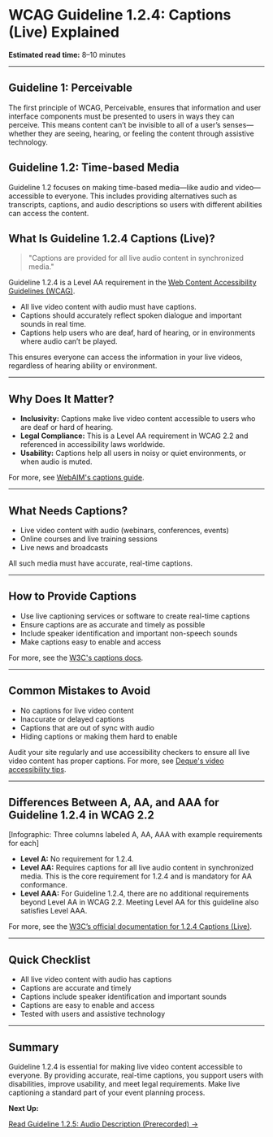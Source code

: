 <!--
title: 1.2.4 - Captions (Live)
series: Making the Web Accessible for All
description: A practical guide to WCAG Guideline 1.2.4 (Captions, Live)—what it means, why it matters, and how to make live video content accessible with captions.
keywords: wcag 1.2.4, captions, live video, accessibility, web standards, digital inclusion, subtitles
image: WCAG-Series-1.2.4.png
imageAlt: Blue text on yellow background saying, "Web Content Accessibiilty Guiedlines (WCAG) 1.2.4 Explained, Captions (Live)"
status: published
date: 2025-07-01
excerpt: This guideline ensures live video content is accessible with captions.
-->

# **WCAG Guideline 1.2.4: Captions (Live) Explained**

**Estimated read time:** 8–10 minutes

---

## **Guideline 1: Perceivable**

The first principle of WCAG, Perceivable, ensures that information and user interface components must be presented to users in ways they can perceive. This means content can’t be invisible to all of a user’s senses—whether they are seeing, hearing, or feeling the content through assistive technology.

## **Guideline 1.2: Time-based Media**

Guideline 1.2 focuses on making time-based media—like audio and video—accessible to everyone. This includes providing alternatives such as transcripts, captions, and audio descriptions so users with different abilities can access the content.

## **What Is Guideline 1.2.4 Captions (Live)?**

<!-- [Illustration: Live video player with captions enabled] -->

> "Captions are provided for all live audio content in synchronized media."

Guideline 1.2.4 is a Level AA requirement in the [Web Content Accessibility Guidelines (WCAG)](https://www.w3.org/WAI/WCAG22/quickref/#captions-live).

- All live video content with audio must have captions.
- Captions should accurately reflect spoken dialogue and important sounds in real time.
- Captions help users who are deaf, hard of hearing, or in environments where audio can’t be played.

This ensures everyone can access the information in your live videos, regardless of hearing ability or environment.

---

## **Why Does It Matter?**

<!-- [Infographic: Live video player, captions, user with hearing aid] -->

- **Inclusivity:** Captions make live video content accessible to users who are deaf or hard of hearing.
- **Legal Compliance:** This is a Level AA requirement in WCAG 2.2 and referenced in accessibility laws worldwide.
- **Usability:** Captions help all users in noisy or quiet environments, or when audio is muted.

For more, see [WebAIM's captions guide](https://webaim.org/techniques/captions/).

---

## **What Needs Captions?**

<!-- [Grid: Live video player, webinar, online event, all with captions icon] -->

- Live video content with audio (webinars, conferences, events)
- Online courses and live training sessions
- Live news and broadcasts

All such media must have accurate, real-time captions.

---

## **How to Provide Captions**

<!-- [Side-by-side: Live video with captions, live video without captions]
[Example: Captioning service interface] -->

- Use live captioning services or software to create real-time captions
- Ensure captions are as accurate and timely as possible
- Include speaker identification and important non-speech sounds
- Make captions easy to enable and access

For more, see the [W3C's captions docs](https://www.w3.org/WAI/WCAG22/Understanding/captions-live.html).

---

## **Common Mistakes to Avoid**

<!-- [Do/Don't graphic: Left side with accurate live captions, right side with missing or inaccurate captions] -->

- No captions for live video content
- Inaccurate or delayed captions
- Captions that are out of sync with audio
- Hiding captions or making them hard to enable

Audit your site regularly and use accessibility checkers to ensure all live video content has proper captions. For more, see [Deque's video accessibility tips](https://www.deque.com/blog/video-accessibility-tips/).

---

## **Differences Between A, AA, and AAA for Guideline 1.2.4 in WCAG 2.2**

[Infographic: Three columns labeled A, AA, AAA with example requirements for each]

- **Level A:** No requirement for 1.2.4.
- **Level AA:** Requires captions for all live audio content in synchronized media. This is the core requirement for 1.2.4 and is mandatory for AA conformance.
- **Level AAA:** For Guideline 1.2.4, there are no additional requirements beyond Level AA in WCAG 2.2. Meeting Level AA for this guideline also satisfies Level AAA.

For more, see the [W3C’s official documentation for 1.2.4 Captions (Live)](https://www.w3.org/WAI/WCAG22/Understanding/captions-live.html).

---

## **Quick Checklist**

<!-- [Checklist graphic: Icons for each item (live video, captions, editor, etc.)] -->

- All live video content with audio has captions
- Captions are accurate and timely
- Captions include speaker identification and important sounds
- Captions are easy to enable and access
- Tested with users and assistive technology

---

## **Summary**

<!-- [Illustration: User watching a live video with captions enabled] -->

Guideline 1.2.4 is essential for making live video content accessible to everyone. By providing accurate, real-time captions, you support users with disabilities, improve usability, and meet legal requirements. Make live captioning a standard part of your event planning process.

**Next Up:**

[Read Guideline 1.2.5: Audio Description (Prerecorded) →](WCAG-Guideline-1-2-5-Audio-Description-Prerecorded-Explained)
